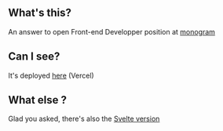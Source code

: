 ## What's this?

An answer to open Front-end Developper position at [monogram](https://www.notion.so/Front-end-Developer-35a73ea1549046b4949a1c5856e23b88)

## Can I see?

It's deployed [here](https://menogram-astro.vercel.app) (Vercel)

## What else ?

Glad you asked, there's also the [Svelte version](https://menogram.vercel.app)

